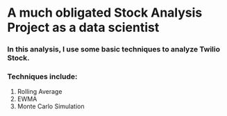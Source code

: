 # A much obligated Stock Analysis Project as a data scientist

### In this analysis, I use some basic techniques to analyze Twilio Stock.

### Techniques include:
1. Rolling Average
2. EWMA
3. Monte Carlo Simulation
